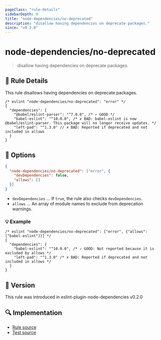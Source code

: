```yaml
---
pageClass: "rule-details"
sidebarDepth: 0
title: "node-dependencies/no-deprecated"
description: "disallow having dependencies on deprecate packages."
since: "v0.2.0"
---
```


# node-dependencies/no-deprecated

> disallow having dependencies on deprecate packages.

## :book: Rule Details

This rule disallows having dependencies on deprecate packages.

```jsonc
/* eslint "node-dependencies/no-deprecated": "error" */
{
  "dependencies": {
    "@babel/eslint-parser": "^7.0.0", /* ✓ GOOD */
    "babel-eslint": "^10.0.0", /* ✗ BAD: babel-eslint is now @babel/eslint-parser. This package will no longer receive updates. */
    "left-pad": "^1.3.0" // ✗ BAD: Reported if deprecated and not included in allows
  }
}
```

## :wrench: Options

```json
{
  "node-dependencies/no-deprecated": ["error", {
    "devDependencies": false,
    "allows": []
  }]
}
```

- `devDependencies` ... If `true`, the rule also checks `devDependencies`.
- `allows` ... An array of module names to exclude from deprecation warnings.

### :bulb: Example

```jsonc
/* eslint "node-dependencies/no-deprecated": ["error", {"allows": ["babel-eslint"]}] */
{
  "dependencies": {
    "babel-eslint": "^10.0.0", /* ✓ GOOD: Not reported because it is excluded by allows */
    "left-pad": "^1.3.0" /* ✗ BAD: Reported if deprecated and not included in allows */
  }
}
```

## :rocket: Version

This rule was introduced in eslint-plugin-node-dependencies v0.2.0

## :mag: Implementation

- [Rule source](https://github.com/ota-meshi/eslint-plugin-node-dependencies/blob/main/lib/rules/no-deprecated.ts)
- [Test source](https://github.com/ota-meshi/eslint-plugin-node-dependencies/blob/main/tests/lib/rules/no-deprecated.ts)
